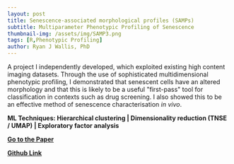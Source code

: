 ```yaml
---
layout: post
title: Senescence-associated morphological profiles (SAMPs)
subtitle: Multiparameter Phenotypic Profiling of Senescence
thumbnail-img: /assets/img/SAMP3.png
tags: [R,Phenotypic Profiling]
author: Ryan J Wallis, PhD
---
```


A project I independently developed, which exploited existing high content imaging datasets. Through the use of sophisticated multidimensional phenotypic profiling, I demonstrated that senescent cells have an altered morphology and that this is likely to be a useful "first-pass" tool for classification in contexts such as drug screening. I also showed this to be an effective method of senescence characterisation _in vivo_.  

**ML Techniques: Hierarchical clustering | Dimensionality reduction (TNSE / UMAP) | Exploratory factor analysis**

<strong><a href="https://pubmed.ncbi.nlm.nih.gov/35580013/">Go to the Paper</a>

<strong><a href="https://pubmed.ncbi.nlm.nih.gov/35580013/">Github Link</a>
